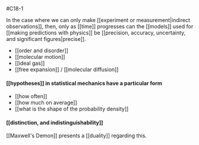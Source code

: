 #C18-1

In the case where we can only make [[experiment or measurement|indirect observations]], then, only as [[time]] progresses can the [[models]] used for  [[making predictions with physics]] be [[precision, accuracy, uncertainty, and significant figures|precise]].

- [[order and disorder]]
- [[molecular motion]]
- [[ideal gas]]
- [[free expansion]] / [[molecular diffusion]]

#### [[hypotheses]] in statistical mechanics have a particular form
- [[how often]]
- [[how much on average]]
- [[what is the shape of the probability density]]

#### [[distinction, and indistinguishability]]
[[Maxwell's Demon]] presents a [[duality]] regarding this.